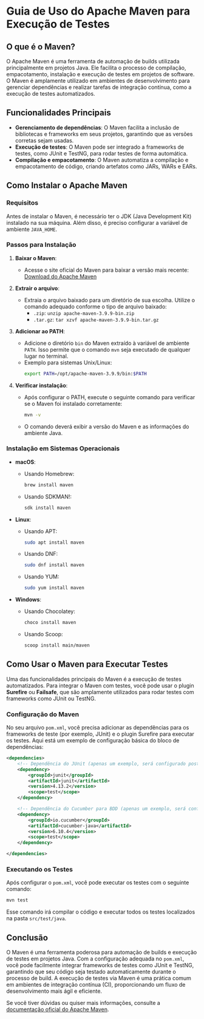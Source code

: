 
# Guia de Uso do Apache Maven para Execução de Testes

## O que é o Maven?

O Apache Maven é uma ferramenta de automação de builds utilizada principalmente em projetos Java. Ele facilita o processo de compilação, empacotamento, instalação e execução de testes em projetos de software. O Maven é amplamente utilizado em ambientes de desenvolvimento para gerenciar dependências e realizar tarefas de integração contínua, como a execução de testes automatizados.

## Funcionalidades Principais

- **Gerenciamento de dependências**: O Maven facilita a inclusão de bibliotecas e frameworks em seus projetos, garantindo que as versões corretas sejam usadas.
- **Execução de testes**: O Maven pode ser integrado a frameworks de testes, como JUnit e TestNG, para rodar testes de forma automática.
- **Compilação e empacotamento**: O Maven automatiza a compilação e empacotamento de código, criando artefatos como JARs, WARs e EARs.

## Como Instalar o Apache Maven

### Requisitos

Antes de instalar o Maven, é necessário ter o JDK (Java Development Kit) instalado na sua máquina. Além disso, é preciso configurar a variável de ambiente `JAVA_HOME`.

### Passos para Instalação

1. **Baixar o Maven**:
   - Acesse o site oficial do Maven para baixar a versão mais recente: [Download do Apache Maven](https://maven.apache.org/download.cgi)
   
2. **Extrair o arquivo**:
   - Extraia o arquivo baixado para um diretório de sua escolha. Utilize o comando adequado conforme o tipo de arquivo baixado:
     - `.zip`: `unzip apache-maven-3.9.9-bin.zip`
     - `.tar.gz`: `tar xzvf apache-maven-3.9.9-bin.tar.gz`

3. **Adicionar ao PATH**:
   - Adicione o diretório `bin` do Maven extraído à variável de ambiente `PATH`. Isso permite que o comando `mvn` seja executado de qualquer lugar no terminal.
   - Exemplo para sistemas Unix/Linux:
     ```bash
     export PATH=/opt/apache-maven-3.9.9/bin:$PATH
     ```

4. **Verificar instalação**:
   - Após configurar o PATH, execute o seguinte comando para verificar se o Maven foi instalado corretamente:
     ```bash
     mvn -v
     ```
   - O comando deverá exibir a versão do Maven e as informações do ambiente Java.

### Instalação em Sistemas Operacionais

- **macOS**:
  - Usando Homebrew:
    ```bash
    brew install maven
    ```
  - Usando SDKMAN!:
    ```bash
    sdk install maven
    ```

- **Linux**:
  - Usando APT:
    ```bash
    sudo apt install maven
    ```
  - Usando DNF:
    ```bash
    sudo dnf install maven
    ```
  - Usando YUM:
    ```bash
    sudo yum install maven
    ```

- **Windows**:
  - Usando Chocolatey:
    ```bash
    choco install maven
    ```
  - Usando Scoop:
    ```bash
    scoop install main/maven
    ```

## Como Usar o Maven para Executar Testes

Uma das funcionalidades principais do Maven é a execução de testes automatizados. Para integrar o Maven com testes, você pode usar o plugin **Surefire** ou **Failsafe**, que são amplamente utilizados para rodar testes com frameworks como JUnit ou TestNG.

### Configuração do Maven

No seu arquivo `pom.xml`, você precisa adicionar as dependências para os frameworks de teste (por exemplo, JUnit) e o plugin Surefire para executar os testes. Aqui está um exemplo de configuração básica do bloco de dependências:

```xml
<dependencies>
    <!-- Dependência do JUnit (apenas um exemplo, será configurado posteriormente) -->
    <dependency>
        <groupId>junit</groupId>
        <artifactId>junit</artifactId>
        <version>4.13.2</version>
        <scope>test</scope>
    </dependency>

    <!-- Dependência do Cucumber para BDD (apenas um exemplo, será configurado posteriormente) -->
    <dependency>
        <groupId>io.cucumber</groupId>
        <artifactId>cucumber-java</artifactId>
        <version>6.10.4</version>
        <scope>test</scope>
    </dependency>

</dependencies>
```

### Executando os Testes

Após configurar o `pom.xml`, você pode executar os testes com o seguinte comando:

```bash
mvn test
```

Esse comando irá compilar o código e executar todos os testes localizados na pasta `src/test/java`.

## Conclusão

O Maven é uma ferramenta poderosa para automação de builds e execução de testes em projetos Java. Com a configuração adequada no `pom.xml`, você pode facilmente integrar frameworks de testes como JUnit e TestNG, garantindo que seu código seja testado automaticamente durante o processo de build. A execução de testes via Maven é uma prática comum em ambientes de integração contínua (CI), proporcionando um fluxo de desenvolvimento mais ágil e eficiente.

Se você tiver dúvidas ou quiser mais informações, consulte a [documentação oficial do Apache Maven](https://maven.apache.org).
